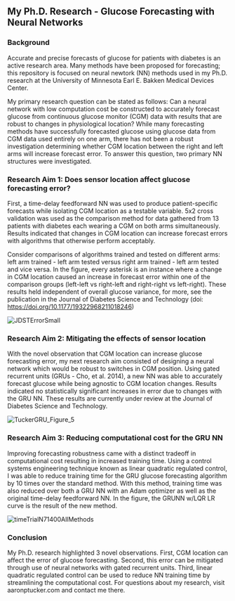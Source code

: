 
## My Ph.D. Research - Glucose Forecasting with Neural Networks

### Background
Accurate and precise forecasts of glucose for patients with diabetes is an active research area. Many methods have been proposed for forecasting; this repository is focused on neural newtork (NN) methods used in my Ph.D. research at the University of Minnesota Earl E. Bakken Medical Devices Center.

My primary research question can be stated as follows: Can a neural network with low computation cost be constructed to accurately forecast glucose from continuous glucose monitor (CGM) data with results that are robust to changes in physiological location? While many forecasting methods have successfully forecasted glucose using glucose data from CGM data used entirely on one arm, there has not been a robust investigation determining whether CGM location between the right and left arms will increase forecast error. To answer this question, two primary NN structures were investigated. 

### Research Aim 1: Does sensor location affect glucose forecasting error?

First, a time-delay feedforward NN was used to produce patient-specific forecasts while isolating CGM location as a testable variable. 5x2 cross validation was used as the comparison method for data gathered from 13 patients with diabetes each wearing a CGM on both arms simultaneously. Results indicated that changes in CGM location can increase forecast errors with algorithms that otherwise perform acceptably. 

Consider comparisons of algorithms trained and tested on different arms: left arm trained - left arm tested versus right arm trained - left arm tested and vice versa. In the figure, every asterisk is an instance where a change in CGM location caused an increase in forecast error within one of the comparison groups (left-left vs right-left and right-right vs left-right). These results held independent of overall glucose variance, for more, see the publication in the Journal of Diabetes Science and Technology (doi: https://doi.org/10.1177/19322968211018246)

![JDSTErrorSmall](https://media.github.umn.edu/user/20368/files/df934536-d81f-4f6c-a989-4006a0107a05)

### Research Aim 2: Mitigating the effects of sensor location

With the novel observation that CGM location can increase glucose forecasting error, my next research aim consisted of designing a neural network which would be robust to switches in CGM position. Using gated recurrent units (GRUs - Cho, et al. 2014), a new NN was able to accurately forecast glucose while being agnostic to CGM location changes. Results indicated no statistically significant increases in error due to changes with the GRU NN. These results are currently under review at the Journal of Diabetes Science and Technology.

![TuckerGRU_Figure_5](https://media.github.umn.edu/user/20368/files/223664f7-d23c-4021-b4f6-cb319e338226)

### Research Aim 3: Reducing computational cost for the GRU NN

Improving forecasting robustness came with a distinct tradeoff in computational cost resulting in increased training time. Using a control systems engineering technique known as linear quadratic regulated control, I was able to reduce training time for the GRU glucose forecasting algorithm by 10 times over the standard method. With this method, training time was also reduced over both a GRU NN with an Adam optimizer as well as the original time-delay feedforward NN. In the figure, the GRUNN w/LQR LR curve is the result of the new method. 

![timeTrialN71400AllMethods](https://media.github.umn.edu/user/20368/files/1eb58e82-2a20-4df2-b52f-f52ae2fcb306)

### Conclusion

My Ph.D. research highlighted 3 novel observations. First, CGM location can affect the error of glucose forecasting. Second, this error can be mitigated through use of neural networks with gated recurrent units. Third, linear quadratic regulated control can be used to reduce NN training time by streamlining the computational cost. For questions about my research, visit aaronptucker.com and contact me there. 
